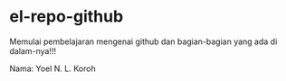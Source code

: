 # el-repo-github
Memulai pembelajaran mengenai github dan bagian-bagian yang ada di dalam-nya!!!

Nama:	Yoel N. L. Koroh
